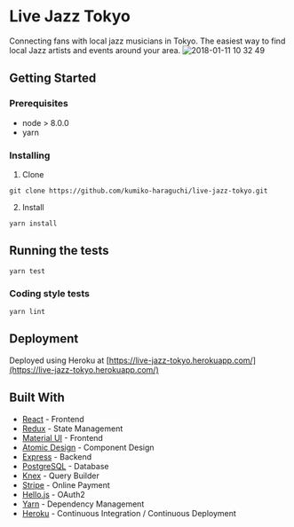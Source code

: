 # Live Jazz Tokyo

Connecting fans with local jazz musicians in Tokyo.
The easiest way to find local Jazz artists and events around your area.
![2018-01-11 10 32 49](https://user-images.githubusercontent.com/28984604/34804237-d9c31832-f6ba-11e7-87f2-87ed46834459.png)

## Getting Started
### Prerequisites

- node > 8.0.0
- yarn

### Installing

1. Clone
```
git clone https://github.com/kumiko-haraguchi/live-jazz-tokyo.git
```

2. Install
```
yarn install
```

## Running the tests

```
yarn test
```

### Coding style tests

```
yarn lint
```

## Deployment

Deployed using Heroku at [https://live-jazz-tokyo.herokuapp.com/](https://live-jazz-tokyo.herokuapp.com/)

## Built With

* [React](https://facebook.github.io/react/) - Frontend
* [Redux](https://github.com/reactjs/redux) - State Management
* [Material UI](http://www.material-ui.com/) - Frontend
* [Atomic Design](http://atomicdesign.bradfrost.com/table-of-contents/) - Component Design
* [Express](https://expressjs.com/) - Backend
* [PostgreSQL](https://www.postgresql.org/) - Database
* [Knex](http://knexjs.org/) - Query Builder
* [Stripe](https://stripe.com/) - Online Payment
* [Hello.js](https://adodson.com/hello.js/) - OAuth2
* [Yarn](https://yarnpkg.com/en/) - Dependency Management
* [Heroku](https://heroku.com/) - Continuous Integration / Continuous Deployment
